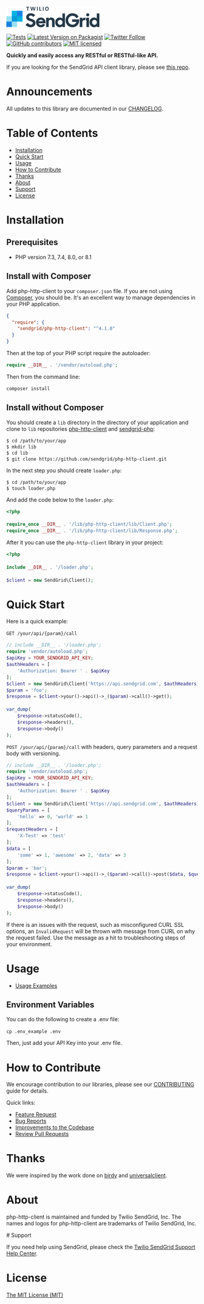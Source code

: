 ![SendGrid Logo](twilio_sendgrid_logo.png)

[![Tests](https://github.com/sendgrid/php-http-client/actions/workflows/test-and-deploy.yml/badge.svg)](https://github.com/sendgrid/php-http-client/actions/workflows/test-and-deploy.yml)
[![Latest Version on Packagist](https://img.shields.io/packagist/v/sendgrid/php-http-client.svg?style=flat-square)](https://packagist.org/packages/sendgrid/php-http-client)
[![Twitter Follow](https://img.shields.io/twitter/follow/sendgrid.svg?style=social&label=Follow)](https://twitter.com/sendgrid)
[![GitHub contributors](https://img.shields.io/github/contributors/sendgrid/php-http-client.svg)](https://github.com/sendgrid/php-http-client/graphs/contributors)
[![MIT licensed](https://img.shields.io/badge/license-MIT-blue.svg)](LICENSE)

**Quickly and easily access any RESTful or RESTful-like API.**

If you are looking for the SendGrid API client library, please see [this repo](https://github.com/sendgrid/sendgrid-php).

# Announcements
All updates to this library are documented in our [CHANGELOG](CHANGELOG.md).

# Table of Contents
- [Installation](#installation)
- [Quick Start](#quick-start)
- [Usage](#usage)
- [How to Contribute](#contribute)
- [Thanks](#thanks)
- [About](#about)
- [Support](#support)
- [License](#license)

<a name="installation"></a>
# Installation

## Prerequisites

- PHP version 7.3, 7.4, 8.0, or 8.1

## Install with Composer

Add php-http-client to your `composer.json` file. If you are not using [Composer](http://getcomposer.org), you should be. It's an excellent way to manage dependencies in your PHP application.

```json
{
  "require": {
    "sendgrid/php-http-client": "^4.1.0"
  }
}
```

Then at the top of your PHP script require the autoloader:

```php
require __DIR__ . '/vendor/autoload.php';
```

Then from the command line:

```bash
composer install
```

## Install without Composer

You should create a `lib` directory in the directory of your application and clone to `lib` repositories [php-http-client](https://github.com/sendgrid/php-http-client.git) and [sendgrid-php](https://github.com/sendgrid/sendgrid-php.git):

```
$ cd /path/to/your/app
$ mkdir lib
$ cd lib
$ git clone https://github.com/sendgrid/php-http-client.git
```

In the next step you should create `loader.php`:

```
$ cd /path/to/your/app
$ touch loader.php
```

And add the code below to the `loader.php`:

```php
<?php

require_once __DIR__ . '/lib/php-http-client/lib/Client.php';
require_once __DIR__ . '/lib/php-http-client/lib/Response.php';
```

After it you can use the `php-http-client` library in your project:

```php
<?php

include __DIR__ . '/loader.php';

$client = new SendGrid\Client();
```

<a name="quick-start"></a>
# Quick Start

Here is a quick example:

`GET /your/api/{param}/call`

```php
// include __DIR__ . '/loader.php';
require 'vendor/autoload.php';
$apiKey = YOUR_SENDGRID_API_KEY;
$authHeaders = [
    'Authorization: Bearer ' . $apiKey
];
$client = new SendGrid\Client('https://api.sendgrid.com', $authHeaders);
$param = 'foo';
$response = $client->your()->api()->_($param)->call()->get();

var_dump(
    $response->statusCode(),
    $response->headers(),
    $response->body()
);
```

`POST /your/api/{param}/call` with headers, query parameters and a request body with versioning.

```php
// include __DIR__ . '/loader.php';
require 'vendor/autoload.php';
$apiKey = YOUR_SENDGRID_API_KEY;
$authHeaders = [
    'Authorization: Bearer ' . $apiKey
];
$client = new SendGrid\Client('https://api.sendgrid.com', $authHeaders);
$queryParams = [
    'hello' => 0, 'world' => 1
];
$requestHeaders = [
    'X-Test' => 'test'
];
$data = [
    'some' => 1, 'awesome' => 2, 'data' => 3
];
$param = 'bar';
$response = $client->your()->api()->_($param)->call()->post($data, $queryParams, $requestHeaders);

var_dump(
    $response->statusCode(),
    $response->headers(),
    $response->body()
);
```

If there is an issues with the request, such as misconfigured CURL SSL options, an `InvalidRequest` will be thrown
with message from CURL on why the request failed. Use the message as a hit to troubleshooting steps of your environment.

<a name="usage"></a>
# Usage

- [Usage Examples](USAGE.md)

## Environment Variables

You can do the following to create a .env file:

```cp .env_example .env```

Then, just add your API Key into your .env file.

<a name="contribute"></a>
# How to Contribute

We encourage contribution to our libraries, please see our [CONTRIBUTING](CONTRIBUTING.md) guide for details.

Quick links:

- [Feature Request](CONTRIBUTING.md#feature-request)
- [Bug Reports](CONTRIBUTING.md#submit-a-bug-report)
- [Improvements to the Codebase](CONTRIBUTING.md#improvements-to-the-codebase)
- [Review Pull Requests](CONTRIBUTING.md#code-reviews)

<a name="thanks"></a>
# Thanks

We were inspired by the work done on [birdy](https://github.com/inueni/birdy) and [universalclient](https://github.com/dgreisen/universalclient).

<a name="about"></a>
# About

php-http-client is maintained and funded by Twilio SendGrid, Inc. The names and logos for php-http-client are trademarks of Twilio SendGrid, Inc.

<a name="support">
# Support

If you need help using SendGrid, please check the [Twilio SendGrid Support Help Center](https://support.sendgrid.com).

<a name="license"></a>
# License
[The MIT License (MIT)](LICENSE)
